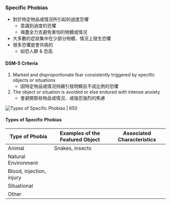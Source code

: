 ### Specific Phobias
- 對於特定物品或情況所引起的過度恐懼
	- 意識到過度的恐懼
	- 竭盡全力去避免害怕的物體或情況
- 大多數的症狀集中在少部分物體、情況上發生恐懼
- 很多恐懼是會共病的
	- 如恐人群 & 恐高

#### DSM-5 Criteria
1. Marked and disproportionate fear consistently triggered by specific objects or situations
	- 因特定物品或情況持續引發明顯且不成比例的恐懼
2. The object or situation is avoided or else endured with intense anxiety 
	- 會避開那些物品或情況、或強忍強烈的焦慮

![Types of Specific Phobias | 650](https://i.imgur.com/flr4klA.png)

#### Types of Specific Phobias
Type of Phobia | Examples of the Featured Object | Associated Characteristics
--|--|--
Animal |Snakes, insects | 
Natural Environment |
Blood, injection, injury |
Situational |
Other |